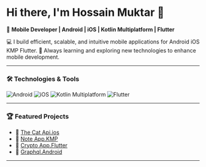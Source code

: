 # Hi there, I'm Hossain Muktar 👋

🎯 **Mobile Developer | Android | iOS | Kotlin Multiplatform | Flutter** 

💻 I build efficient, scalable, and intuitive mobile applications for Android iOS KMP Flutter.
🚀 Always learning and exploring new technologies to enhance mobile development.

---

### 🛠️ Technologies & Tools

![Android](https://img.shields.io/badge/-Android-05122A?style=flat&logo=android)
![iOS](https://img.shields.io/badge/-iOS-05122A?style=flat&logo=apple)
![Kotlin Multiplatform](https://img.shields.io/badge/-Kotlin_Multiplatform-05122A?style=flat&logo=kotlin)
![Flutter](https://img.shields.io/badge/-Flutter-05122A?style=flat&logo=flutter)

---

### 🏆 Featured Projects

- 🔗 [The Cat Api.ios](https://github.com/hossainMuktaR/TheCatApi-Paging-Caching.ios)
- 🔗 [Note App.KMP](https://github.com/hossainMuktaR/NoteApp.KMP)
- 🔗 [Crypto App.Flutter](https://github.com/hossainMuktaR/CryptoApp.Flutter)
- 🔗 [Graphql.Android](https://github.com/hossainMuktaR/Graphql.Android)

---
